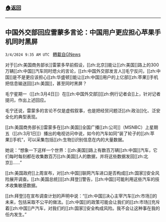 ###  [:house:返回](README.md)
---


## 中国外交部回应雷蒙多言论：中国用户更应担心苹果手机同时黑屏
`3/4/2024 9:35 AM UTC ` [轉載自GNews](https://gnews.org/articles/2363186)

对于[[zh:美国商务部长]]雷蒙多早前假设，[[zh:北京]]能让[[zh:美国]]路上的300万辆[[zh:中国]]汽车同时熄火的言论，[[zh:中国外交部发言人]]毛宁反问，[[zh:中国]]是不是更应该担心[[zh:华盛顿]]能让[[zh:中国]]用户的上亿部[[zh:苹果]]手机把信息输送回[[zh:美国]]，甚至同时黑屏？

毛宁星期一（[[zh:3月4日]]）在[[zh:中国外交部]][[zh:例行记者会]]上，针对记者提问，作出上述回应。

毛宁还说，雷蒙多的言论不仅是虚假叙事，也是把经贸问题泛[[zh:政治]]化、泛安全化的典型表现。

[[zh:美国商务部长]]雷蒙多在[[zh:美国]]全国广播[[zh:公司]]（MSNBC）上星期五（[[zh:3月1日]]）播出的电视访问中说，如今的汽车如同“装了轮子的[[zh:苹果]]手机”，可以采集包括[[zh:生物]]识别信息在内的大量数据。

她说：“想象一下这样一个世界：[[zh:美国]]路上有数百万辆[[zh:中国]]汽车，它们每时每刻都在收集数百万[[zh:美国]]人的数据，并将这些数据发回[[zh:北京]]……”

[[zh:美国政府]]上周宣布，对[[zh:中国]]联网汽车进口是否构成[[zh:国家]]安全风险展开调查。[[zh:美国总统]][[zh:拜登]]警告，[[zh:中国]]可能利用这些汽车的技术收集敏感数据。

[[zh:拜登]]在宣布调查计划的声明中说：“[[zh:中国]]决心主宰汽车[[zh:市场]]的未来，包括采取不公平的做法。[[zh:中国]]的政策可能会让我们的[[zh:市场]]充斥着[[zh:中国]]产汽车，对我们的[[zh:国家]]安全构成风险。我不会让这种事在我的任内发生。”
